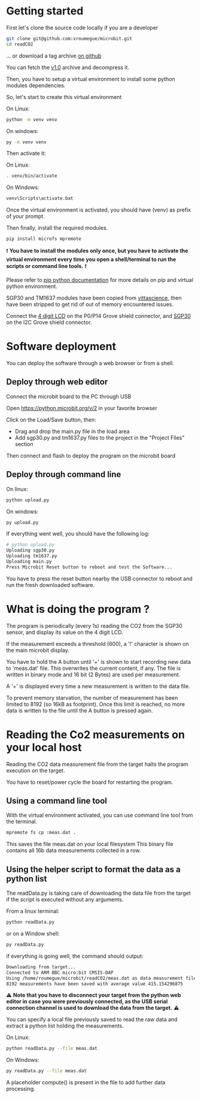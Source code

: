 # Getting started

First let's clone the source code locally if you are a developer
```bash
git clone git@github.com:xroumegue/microbit.git
cd readCO2
```

... or download a tag archive [on github](https://github.com/xroumegue/microbit/tags)

You can fetch the [v1.0](https://github.com/xroumegue/microbit/archive/refs/tags/v1.0.zip) archive and decompress it.

Then, you have to setup a virtual environment to install some python modules dependencies.

So, let's start to create this virtual environment

On Linux:
```bash
python -m venv venv
```
On windows:
```bash
py -m venv venv
```

Then activate it:

On Linux:
```bash
. venv/bin/activate
```

On Windows:
```bash
venv\Scripts\activate.bat
```

Once the virtual environment is activated, you should have (venv) as prefix of your prompt.

Then finally, install the required modules.
```bash
pip install microfs mpremote
```

:heavy_exclamation_mark: **You have to install the modules only once, but you have to activate the virtual environment every time you open a shell/terminal to run the scripts or command line tools.** :heavy_exclamation_mark:

Please refer to [pip python documentation](https://packaging.python.org/tutorials/installing-packages/) for more details on pip and virtual python environment.

SGP30 and TM1637 modules have been copied from [vittascience](https://github.com/vittascience/microbit-libraries), then have been stripped to get rid of out of memory encountered issues.

Connect the [4 digit LCD](https://www.seeedstudio.com/Grove-4-Digit-Display.html) on the P0/P14 Grove shield connector, and [SGP30](https://wiki.seeedstudio.com/Grove-VOC_and_eCO2_Gas_Sensor-SGP30/) on the I2C Grove shield connector.

# Software deployment

You can deploy the software through a web browser or from a shell.

## Deploy through web editor
Connect the microbit board to the PC through USB

Open https://python.microbit.org/v/2 in your favorite browser

Click on the Load/Save button, then:
- Drag and drop the main.py file in the load area
- Add sgp30.py and tm1637.py files to the project in the "Project Files" section

Then connect and flash to deploy the program on the microbit board

## Deploy through command line

On linux:
```bash
python upload.py
```

On windows:
```bash
py upload.py
```

If everything went well, you should have the following log:

```bash
# python upload.py
Uploading sgp30.py
Uploading tm1637.py
Uploading main.py
Press Microbit Reset button to reboot and test the Software...
```
You have to press the reset button nearby the USB connector to reboot and run the fresh downloaded software.

# What is doing the program ?

The program is periodically (every 1s) reading the CO2 from the SGP30 sensor, and display its value on the 4 digit LCD.

If the measurement exceeds a threshold (600), a '!' character is shown on the main microbit display.

You have to hold the A button until '+' is shown to start recording new data to 'meas.dat' file. This overwrites the current content, if any.
The file is written in binary mode and 16 bit (2 Bytes) are used per measurement.

A '+' is displayed every time a new measurement is written to the data file.

To prevent memory starvation, the number of measurement has been limited to 8192 (so 16kB as footprint).
Once this limit is reached, no more data is written to the file until the A button is pressed again.

# Reading the Co2 measurements on your local host
Reading the CO2 data measurement file from the target halts the program execution on the target.

You have to reset/power cycle the board for restarting the program.

## Using a command line tool
With the virtual environment activated, you can use command line tool from the terminal.

```bash
mpremote fs cp :meas.dat .
```
This saves the file meas.dat on your local filesystem
This binary file contains all 16b data measurements collected in a row.

## Using the helper script to format the data as a python list
The readData.py is taking care of downloading the data file from the target if the script is executed without any arguments.

From a linux terminal:

```bash
python readData.py
```

or on a Window shell:
```bash
py readData.py
```

if everything is going well, the command should output:
```bash
Downloading from target...
Connected to ARM BBC micro:bit CMSIS-DAP
Using /home/roumegue/microbit/readCO2/meas.dat as data measurement file
8192 measurements have been saved with average value 415.154296875
```

:warning: **Note that you have to disconnect your target from the python web editor in case you were previously connected, as the USB serial connection channel is used to download the data from the target.** :warning:

You can specify a local file previously saved to read the raw data and extract a python list holding the measurements.

On Linux:
```bash
python readData.py --file meas.dat
```

On Windows:
```bash
py readData.py --file meas.dat
```

A placeholder compute() is present in the file to add further data processing.


